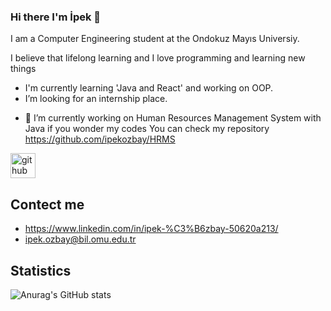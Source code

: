 ### Hi there I'm İpek 👋
I am a Computer Engineering student at the Ondokuz Mayıs Universiy.               

  I believe that lifelong learning and I love programming and learning new things

* I'm currently learning 'Java and React' and working on OOP.
*  I’m looking for an internship place.

- 🔭 I’m currently working on Human Resources Management System with Java  if you wonder my codes You can check my repository https://github.com/ipekozbay/HRMS


[<img src='https://cdn.jsdelivr.net/npm/simple-icons@3.0.1/icons/github.svg' alt='github' height='40'>](https://github.com/ipekozbay)  


## Contect me
* https://www.linkedin.com/in/ipek-%C3%B6zbay-50620a213/
* ipek.ozbay@bil.omu.edu.tr

## Statistics

   ![Anurag's GitHub stats](https://github-readme-stats.vercel.app/api?username=ipekozbay&show_icons=true&theme=cobalt)
 


